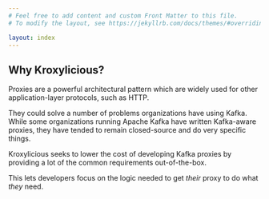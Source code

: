 ```yaml
---
# Feel free to add content and custom Front Matter to this file.
# To modify the layout, see https://jekyllrb.com/docs/themes/#overriding-theme-defaults

layout: index
---
```


## Why Kroxylicious?

Proxies are a powerful architectural pattern which are widely used for other
application-layer protocols, such as HTTP.

They could solve a number of problems organizations have using Kafka. While
some organizations running Apache Kafka have written Kafka-aware proxies, they have tended to
remain closed-source and do very specific things.

Kroxylicious seeks to lower the cost of developing Kafka
proxies by providing a lot of the common requirements out-of-the-box.

This lets developers focus on the logic needed to get _their_ proxy to do what
_they_ need.
